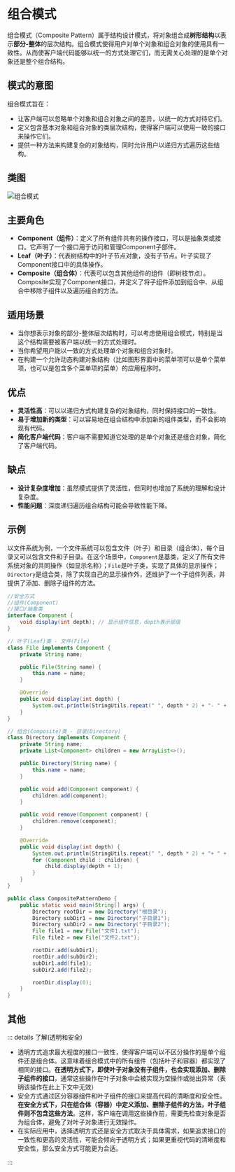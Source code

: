 # 组合模式

组合模式（Composite Pattern）属于结构设计模式，将对象组合成**树形结构**以表示**部分-整体**的层次结构。组合模式使得用户对单个对象和组合对象的使用具有一致性。从而使客户端代码能够以统一的方式处理它们，而无需关心处理的是单个对象还是整个组合结构。

## 模式的意图

组合模式旨在：

- 让客户端可以忽略单个对象和组合对象之间的差异，以统一的方式对待它们。
- 定义包含基本对象和组合对象的类层次结构，使得客户端可以使用一致的接口来操作它们。
- 提供一种方法来构建复杂的对象结构，同时允许用户以递归方式遍历这些结构。

## 类图

![组合模式](/assets/image/method/dp/组合模式.png)

## 主要角色

- **Component（组件）**：定义了所有组件共有的操作接口，可以是抽象类或接口。它声明了一个接口用于访问和管理Component子部件。
- **Leaf（叶子）**：代表树结构中的叶子节点对象，没有子节点。叶子实现了Component接口中的具体操作。
- **Composite（组合体）**：代表可以包含其他组件的组件（即树枝节点）。Composite实现了Component接口，并定义了将子组件添加到组合中、从组合中移除子组件以及遍历组合的方法。

## 适用场景

- 当你想表示对象的部分-整体层次结构时，可以考虑使用组合模式，特别是当这个结构需要被客户端以统一的方式处理时。
- 当你希望用户能以一致的方式处理单个对象和组合对象时。
- 在构建一个允许动态构建对象结构（比如图形界面中的菜单项可以是单个菜单项，也可以是包含多个菜单项的菜单）的应用程序时。

## 优点

- **灵活性高**：可以以递归方式构建复杂的对象结构，同时保持接口的一致性。
- **易于增加新的类型**：可以容易地在组合结构中添加新的组件类型，而不会影响现有代码。
- **简化客户端代码**：客户端不需要知道它处理的是单个对象还是组合对象，简化了客户端代码。

## 缺点

- **设计复杂度增加**：虽然模式提供了灵活性，但同时也增加了系统的理解和设计复杂度。
- **性能问题**：深度递归遍历组合结构可能会导致性能下降。

## 示例

以文件系统为例，一个文件系统可以包含文件（叶子）和目录（组合体），每个目录又可以包含文件和子目录。在这个场景中，`Component`是基类，定义了所有文件系统对象的共同操作（如显示名称）；`File`是叶子类，实现了具体的显示操作；`Directory`是组合类，除了实现自己的显示操作外，还维护了一个子组件列表，并提供了添加、删除子组件的方法。

```java
//安全方式
//组件(Component)  
//接口/抽象类
interface Component {
    void display(int depth); // 显示组件信息，depth表示层级
}

// 叶子(Leaf)类 - 文件(File)
class File implements Component {
    private String name;

    public File(String name) {
        this.name = name;
    }

    @Override
    public void display(int depth) {
        System.out.println(StringUtils.repeat(" ", depth * 2) + "- " + name);
    }
}

// 组合(Composite)类 - 目录(Directory)
class Directory implements Component {
    private String name;
    private List<Component> children = new ArrayList<>();

    public Directory(String name) {
        this.name = name;
    }

    public void add(Component component) {
        children.add(component);
    }

    public void remove(Component component) {
        children.remove(component);
    }

    @Override
    public void display(int depth) {
        System.out.println(StringUtils.repeat(" ", depth * 2) + "+ " + name);
        for (Component child : children) {
            child.display(depth + 1);
        }
    }
}

public class CompositePatternDemo {
    public static void main(String[] args) {
        Directory rootDir = new Directory("根目录");
        Directory subDir1 = new Directory("子目录1");
        Directory subDir2 = new Directory("子目录2");
        File file1 = new File("文件1.txt");
        File file2 = new File("文件2.txt");

        rootDir.add(subDir1);
        rootDir.add(subDir2);
        subDir1.add(file1);
        subDir2.add(file2);

        rootDir.display(0);
    }
}
```

## 其他

::: details 了解(透明和安全)

- 透明方式追求最大程度的接口一致性，使得客户端可以不区分操作的是单个组件还是组合体。这意味着组合模式中的所有组件（包括叶子和容器）都实现了相同的接口。**在透明方式下，即使叶子对象没有子组件，也会实现添加、删除子组件的接口**，通常这些操作在叶子对象中会被实现为空操作或抛出异常（表明该操作在此上下文中无效）
- 安全方式通过区分容器组件和叶子组件的接口来提高代码的清晰度和安全性。**在安全方式下，只在组合体（容器）中定义添加、删除子组件的方法，叶子组件则不包含这些方法**。这样，客户端在调用这些操作前，需要先检查对象是否为组合体，避免了对叶子对象进行无效操作。
- 在实际应用中，选择透明方式还是安全方式取决于具体需求，如果追求接口的一致性和更高的灵活性，可能会倾向于透明方式；如果更重视代码的清晰度和安全性，那么安全方式可能更为合适。

:::